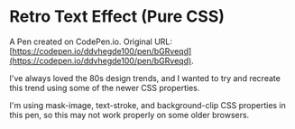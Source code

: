# Retro Text Effect (Pure CSS)

A Pen created on CodePen.io. Original URL: [https://codepen.io/ddvhegde100/pen/bGRveqd](https://codepen.io/ddvhegde100/pen/bGRveqd).

I've always loved the 80s design trends, and I wanted to try and recreate this trend using some of the newer CSS properties.

I'm using mask-image, text-stroke, and background-clip CSS properties in this pen, so this may not work properly on some older browsers.
